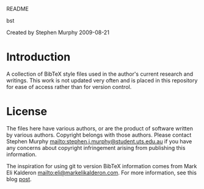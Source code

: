 README

bst

Created by Stephen Murphy 2009-08-21

# Introduction

A collection of BibTeX style files used in the author's current research and writings. This work is not updated very often and is placed in this repository for ease of access rather than for version control.


# License

The files here have various authors, or are the product of software written by various authors. Copyright belongs with those authors. Please contact Stephen Murphy <mailto:stephen.j.murphy@student.uts.edu.au> if you have any concerns about copyright infringement arising from publishing this information.

The inspiration for using git to version BibTeX information comes from Mark Eli Kalderon <mailto:eli@markelikalderon.com>. For more information, see this blog [post](http://markelikalderon.com/blog/2008/06/17/gitting-bibtex/).